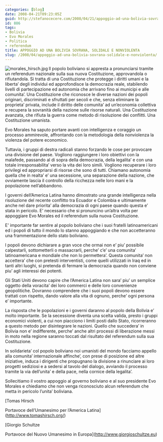 ```yaml
---
categories: [blog]
date: 2008-04-21T09:23:05Z
guid: http://stefanocecere.com/2008/04/21/appoggio-ad-una-bolivia-sovrana-solidale-e-nonviolenta/
id: 886
tags:
- Bolivia
- Evo Morales
- Politica
- referendum
title: APPOGGIO AD UNA BOLIVIA SOVRANA, SOLIDALE E NONVIOLENTA
slug: /2008/04/appoggio-ad-una-bolivia-sovrana-solidale-e-nonviolenta/
---
```


[<img src='http://stefanocecere.com/wp-content/uploads/sites/3/2008/04/morales_hirsch.thumbnail.jpg' alt='morales_hirsch.jpg' align="left" />](http://stefanocecere.com/wp-content/uploads/sites/3/2008/04/morales_hirsch.jpg "morales_hirsch.jpg")Il popolo boliviano si appresta a pronunciarsi tramite un referendum nazionale sulla sua nuova Costituzione, approvandola o rifiutandola. Si tratta di una Costituzione che protegge i diritti umani e la liberta’ degli individui ed approfondisce la democrazia reale, stabilendo livelli di partecipazione ed autonomia che arrivano fino ai municipi e alle comunita’. Una Costituzione che riconosce le diverse nazioni dei popoli originari, discriminati e sfruttati per secoli e che, senza eliminare la proprieta’ privata, include il diritto delle comunita’ ad un’economia collettiva e recupera la sovranità della nazione sulle risorse naturali. Una Costituzione avanzata, che rifiuta la guerra come metodo di risoluzione dei conflitti. Una Costituzione umanista.
  
Evo Morales ha saputo portare avanti con intelligenza e coraggio un processo ammirevole, affrontando con la metodologia della nonviolenza la violenza del potere economico.
  
Tuttavia, i gruppi di destra radicali stanno forzando le cose per provocare una divisione del paese. Vogliono raggiungere i loro obiettivi con la malafede, passando al di sopra della democrazia, della legalita’ e con una totale irresponsabilita’ verso la vita dei loro simili. Vogliono recuperare i loro privilegi ed appropriarsi di risorse che sono di tutti. Chiamano autonomia quella che in realta’ e’ una secessione, una separazione della nazione, che ovviamente lascia il controllo della ricchezza nelle loro mani e la popolazione nell’abbandono.
  
I governi dell’America Latina hanno dimostrato una grande intelligenza nella risoluzione del recente conflitto tra Ecuador e Colombia e ultimamente anche nel dare priorita’ alla democrazia di ogni paese quando questa e’ stata in pericolo. E’ necessario che si pronuncino un’altra volta per appoggiare Evo Morales ed il referendum sulla nuova Costituzione.
  
E’ importante far sentire al popolo boliviano che i suoi fratelli latinoamericani ed i popoli di tutto il mondo lo stanno appoggiando e che non accetteranno una frammentazione dello stato boliviano.
  
I popoli devono dichiarare a gran voce che ormai non e’ piu’ possibile calpestarli, sottometterli o massacrarli, perche’ c’e’ una comunita’ latinoamericana e mondiale che non lo permettera’. Questa comunita’ non accettera’ che con pretesti interventisti, come quelli utilizzati in Iraq ed in tanti altri luoghi, si pretenda di fermare la democrazia quando non conviene piu’ agli interessi dei potenti.
  
Gli Stati Uniti devono capire che l’America Latina non sara’ piu’ un semplice oggetto della voracita’ dei loro commerci e delle loro convenienze geopolitiche. Dovranno comprendere che i suoi popoli devono essere trattati con rispetto, dando valore alla vita di ognuno, perche’ ogni persona e’ importante.
  
La risposta che le popolazioni e i governi daranno al popolo della Bolivia e’ molto importante. Se la secessione diventa una scelta valida, presto i gruppi economici violenti, a cui non piacciono i limiti posti dallo Stato, ricorreranno a questo metodo per disintegrare le nazioni. Quello che succedera’ in Bolivia non e’ indifferente, perche’ anche altri processi di liberazione messi in moto nella regione saranno toccati dal risultato del referendum sulla sua Costituzione.
  
In solidarieta’ col popolo boliviano noi umanisti del mondo facciamo appello alla comunita’ internazionale affinche’, con prese di posizione ed altre iniziative, induca i dirigenti che propugnano la divisione a rinunciare ai loro progetti sediziosi e a sedersi al tavolo del dialogo, avviando il processo tramite la via dell’unita’ e della pace, nella cornice della legalita’.
  
Sollecitiamo il vostro appoggio al governo boliviano e al suo presidente Evo Morales e chiediamo che non venga riconosciuto alcun referendum che metta in pericolo l’unita’ boliviana.

[Tomas Hirsch
  
Portavoce dell’Umanesimo per l’America Latina](http://www.tomashirsch.org/)

[Giorgio Schultze
  
Portavoce del Nuovo Umanesimo in Europa](http://www.giorgioschultze.eu)